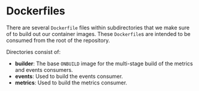 # Dockerfiles

There are several `Dockerfile` files within subdirectories that we make sure of
to build out our container images. These `Dockerfile`s are intended to be
consumed from the root of the repository.

Directories consist of:

* **builder**: The base `ONBUILD` image for the multi-stage build of the
  metrics and events consumers.
* **events**: Used to build the events consumer.
* **metrics**: Used to build the metrics consumer.
